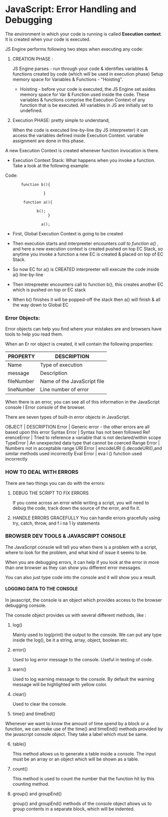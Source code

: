 # JavaScript: Error Handling and Debugging


The environment in which your code is running is called **Execution context**. It is created when your code is executed.

JS Engine performs following two steps when executing any code:

1. CREATION PHASE :

   JS Engine parses - run through your code & identifies variables & functions created by code (which will be used in execution phase)
   Setup memory space for Variables & Functions - "Hoisting".

   * Hoisting - before your code is executed, the JS Engine set asides memory space for Var & Function used inside the code. These variables & functions comprise the Execution Context of any function that is be executed. All variables in JS are initially set to undefined.

2. Execution PHASE: pretty simple to understand,

   When the code is executed line-by-line (by JS interpreeter) it can access the variables defined inside Execution Context.
   variable assignment are done in this phase.


A new Execution Context is created whenever function invocation is there.

* Execution Context Stack: What happens when you invoke a function. Take a look at the following example:

Code:

           function b(){

                     }

            function a(){

                  b();
                       }

                    a();


- First, Global Execution Context is going to be created 

- Then execution starts and interpreeter encounters *call to function a()* , and here a new execution context is created pushed on top EC
Stack, so anytime you invoke a function a new EC is created & placed on top of EC Stack.

- So now EC for a() is CREATED interpreeter will execute the code inside a() line-by-line

- Then intrepreeter encounters call to function b(), this creates another EC which is pushed on top or EC stack

- When b() finishes it will be popped-off the stack then a() will finish & all the way down to Global EC


### Error Objects: 

Error objects can help you find where your mistakes are
and browsers have tools to help you read them. 

When an Er ror object is created, it will contain the
following properties: 

PROPERTY | DESCRIPTION 
-------|-------
Name  |  Type of execution 
message | Description
fileNumber | Name of the JavaScript file
lineNumber | Line number of error

When there is an error, you can see all of this
information in the JavaScript console I Error console
of the browser. 



There are seven types of built-in error objects in
JavaScript. 

OBJECT | DESCRIPTION 
Error | Generic error - the other errors are all based upon this error
Syntax Error | Syntax has not been followed 
Ref erenceError | Tried to reference a variable that is
not declared/within scope 
TypeError | An unexpected data type that
cannot be coerced 
Range Error | Numbers not in acceptable range
URI Error | encodeURI ().decodeURI(),and
similar methods used incorrectly 
Eval Error | eva l () function used incorrectly

### HOW TO DEAL WITH ERRORS 
There are two things you can do with the errors:

1. DEBUG THE SCRIPT TO FIX ERRORS

   If you come across an error while writing a script, you will need to debug the code, track down the source of the error, and fix it. 

2. HANDLE ERRORS GRACEFULLY
   You can handle errors gracefully using try, catch,
   throw, and f i na 1 ly statements

### BROWSER DEV TOOLS & JAVASCRIPT CONSOLE 

The JavaScript console will tell you when there is a problem with a script,
where to look for the problem, and what kind of issue it seems to be. 

When you are debugging errors, it can help if you
look at the error in more than one browser as they
can show you different error messages. 

You can also just type code into the console
and it will show you a result. 

#### LOGGING DATA TO THE CONSOLE
In javascript, the console is an object which provides access to the browser debugging console.

 The console object provides us with several different methods, like :

1. log()

    Mainly used to log(print) the output to the console. We can put any type inside the log(), be it a string, array, object, boolean etc.

2. error()

   Used to log error message to the console. Useful in testing of code. 
3. warn()

   Used to log warning message to the console. By default the warning message will be highlighted with yellow color.

4. clear()

   Used to clear the console.

5. time() and timeEnd()

  Whenever we want to know the amount of time spend by a block or a function, we can make use of the time() and timeEnd() methods provided by the javascript console object. They take a label which must be same.

6. table()

   This method allows us to generate a table inside a console. The input must be an array or an object which will be shown as a table.

7. count()

   This method is used to count the number that the function hit by this counting method.

8. group() and groupEnd()

    group() and groupEnd() methods of the console object allows us to group contents in a separate block, which will be indented.









